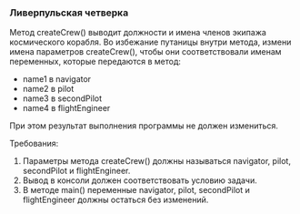 
### Ливерпульская четверка

Метод createCrew() выводит должности и имена членов экипажа космического корабля.
Во избежание путаницы внутри метода, измени имена параметров createCrew(), чтобы они соответствовали именам переменных,
которые передаются в метод:
- name1 в navigator
- name2 в pilot
- name3 в secondPilot
- name4 в flightEngineer

При этом результат выполнения программы не должен измениться.


Требования:
1.	Параметры метода createCrew() должны называться navigator, pilot, secondPilot и flightEngineer.
2.	Вывод в консоли должен соответствовать условию задачи.
3.	В методе main() переменные navigator, pilot, secondPilot и flightEngineer должны остаться без изменений.


